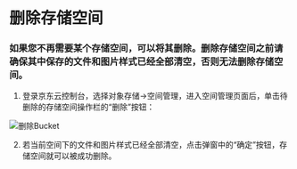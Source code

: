 # 删除存储空间

### 如果您不再需要某个存储空间，可以将其删除。删除存储空间之前请确保其中保存的文件和图片样式已经全部清空，否则无法删除存储空间。

1. 登录京东云控制台，选择对象存储->空间管理，进入空间管理页面后，单击待删除的存储空间操作栏的“删除”按钮：

![删除Bucket](https://github.com/jdcloudcom/cn/blob/edit/image/Object-Storage-Service/OSS-020.png)

2. 若当前空间下的文件和图片样式已经全部清空，点击弹窗中的“确定”按钮，存储空间就可以被成功删除。
